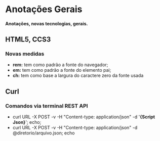# Anotações Gerais

#### Anotações, novas tecnologias, gerais.

## HTML5, CCS3
### Novas medidas

- **rem:** tem como padrão a fonte do navegador;
- **em:** tem como padrão a fonte do elemento pai;
- **ch:** tem como base a largura do caractere zero da fonte usada

## Curl

### Comandos via terminal REST API

- curl URL -X POST -v -H "Content-type: application/json" -d '**{Script Json}**'; echo;
- curl URL -X POST -v -H "Content-type: application/json" -d @diretorio/arquivo.json; echo